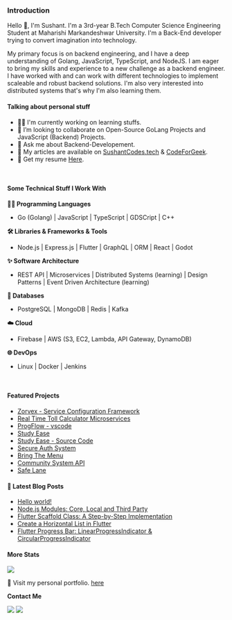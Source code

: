 ### Introduction

Hello 👋, I'm Sushant. I'm a 3rd-year B.Tech Computer Science Engineering Student at Maharishi Markandeshwar University. I'm a Back-End developer trying to convert imagination into technology. 

My primary focus is on backend engineering, and I have a deep understanding of Golang, JavaScript, TypeScript, and NodeJS. I am eager to bring my skills and experience to a new challenge as a backend engineer. I have worked with and can work with different technologies to implement scaleable and robust backend solutions. I'm also very interested into distributed systems that's why I'm also learning them.


#### Talking about personal stuff

* 👨‍💻 I'm currently working on learning stuffs.
* 👯 I’m looking to collaborate on Open-Source GoLang Projects and JavaScript (Backend) Projects.
* 💬 Ask me about Backend-Developement.
* 📝 My articles are available on [SushantCodes.tech](https://sushantcodes.tech) & [CodeForGeek](https://codeforgeek.com/author/sushant/).
* 📄 Get my resume [Here](https://docs.google.com/document/d/1c10YlVtdOqNsB2W9w_m96kUDq5BvmENQ_Q0Vk89BLbo/edit?usp=sharing).

<br>


#### Some Technical Stuff I Work With

**👨‍💻 Programming Languages**

* Go (Golang) | JavaScript | TypeScript | GDSCript | C++ 


**🛠️ Libraries & Frameworks & Tools**

* Node.js | Express.js | Flutter | GraphQL | ORM | React | Godot



**✨ Software Architecture**

* REST API | Microservices | Distributed Systems (learning) | Design Patterns | Event Driven Architecture (learning)



**💾 Databases**

* PostgreSQL | MongoDB | Redis | Kafka



**☁️ Cloud**

* Firebase | AWS (S3, EC2, Lambda, API Gateway, DynamoDB)



**🌐 DevOps**

* Linux | Docker | Jenkins


<br>

#### Featured Projects
* [Zorvex - Service Configuration Framework](https://github.com/sushant102004/Zorvex)
* [Real Time Toll Calculator Microservices](https://github.com/sushant102004/Real-Time-Toll-Calculator-Microservices)
* [ProgFlow - vscode](https://github.com/sushant102004/ProgFlow-Coding-Monitoring-System)
* [Study Ease](https://play.google.com/store/apps/details?id=com.sushant.studyease)
* [Study Ease - Source Code](https://github.com/sushant102004/Study-Ease-Open-Source)
* [Secure Auth System](https://github.com/sushant102004/Secure-Auth-System)
* [Bring The Menu](https://github.com/sushant102004/Bring-The-Menu)
* [Community System API](https://github.com/sushant102004/Community-System-The-Internet-Folks)
* [Safe Lane](https://github.com/sushant102004/SafeLane)



#### 📔 Latest Blog Posts
<!-- BLOG-POST-LIST:START -->
- [Hello world!](https://sushantcodes.tech/2024/04/25/hello-world/)
- [Node.js Modules: Core, Local and Third Party](https://codeforgeek.com/nodejs-modules/)
- [Flutter Scaffold Class: A Step-by-Step Implementation](https://codeforgeek.com/flutter-scaffold-class/)
- [Create a Horizontal List in Flutter](https://codeforgeek.com/horizontal-list-in-flutter/)
- [Flutter Progress Bar: LinearProgressIndicator &amp; CircularProgressIndicator](https://codeforgeek.com/flutter-progress-bar/)
<!-- BLOG-POST-LIST:END -->


#### More Stats

<img src="https://github-profile-trophy.vercel.app/?username=sushant102004&theme=dracula"/>

🚀 Visit my personal portfolio. [here](https://sushantcodes.tech)

**Contact Me**

<a href="mailto:sushant.dhiman9812@gmail.com"><img src="https://img.shields.io/badge/Gmail-D14836?style=for-the-badge&logo=gmail&logoColor=white"/></a>
<a href="https://linkedin.com/in/sushant102004"><img src="https://img.shields.io/badge/LinkedIn-0077B5?style=for-the-badge&logo=linkedin&logoColor=white"></img></a>
